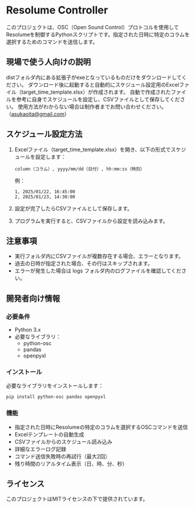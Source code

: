 # Resolume Controller

このプロジェクトは、OSC（Open Sound Control）プロトコルを使用してResolumeを制御するPythonスクリプトです。指定された日時に特定のコラムを選択するためのコマンドを送信します。

## 現場で使う人向けの説明
distフォルダ内にある拡張子がexeとなっているものだけをダウンロードしてください。
ダウンロード後に起動すると自動的にスケジュール設定用のExcelファイル（target_time_template.xlsx）が作成されます。
自動で作成されたファイルを参考に自身でスケジュールを設定し、CSVファイルとして保存してください。
使用方法がわからない場合は制作者までお問い合わせください。（asukaoita@gmail.com）

## スケジュール設定方法

1. Excelファイル（target_time_template.xlsx）を開き、以下の形式でスケジュールを設定します：

   ```
   column（コラム）, yyyy/mm/dd（日付）, hh:mm:ss（時刻）
   ```

   例：
   ```
   1, 2025/01/22, 16:45:00
   2, 2025/01/23, 14:30:00
   ```

2. 設定が完了したらCSVファイルとして保存します。
3. プログラムを実行すると、CSVファイルから設定を読み込みます。

## 注意事項

- 実行フォルダ内にCSVファイルが複数存在する場合、エラーとなります。
- 過去の日時が指定された場合、その行はスキップされます。
- エラーが発生した場合は logs フォルダ内のログファイルを確認してください。

## 開発者向け情報

### 必要条件
- Python 3.x
- 必要なライブラリ：
  - python-osc
  - pandas
  - openpyxl

### インストール

必要なライブラリをインストールします：

```bash
pip install python-osc pandas openpyxl
```

### 機能

- 指定された日時にResolumeの特定のコラムを選択するOSCコマンドを送信
- Excelテンプレートの自動生成
- CSVファイルからのスケジュール読み込み
- 詳細なエラーログ記録
- コマンド送信失敗時の再試行（最大2回）
- 残り時間のリアルタイム表示（日、時、分、秒）

## ライセンス

このプロジェクトはMITライセンスの下で提供されています。